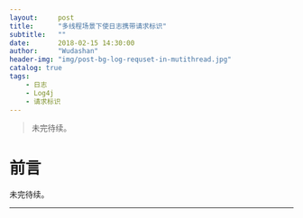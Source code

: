 ```yaml
---
layout:     post
title:      "多线程场景下使日志携带请求标识"
subtitle:   ""
date:       2018-02-15 14:30:00
author:     "Wudashan"
header-img: "img/post-bg-log-requset-in-mutithread.jpg"
catalog: true
tags:
    - 日志
    - Log4j
    - 请求标识
---
```


> 未完待续。

# 前言

未完待续。

---
